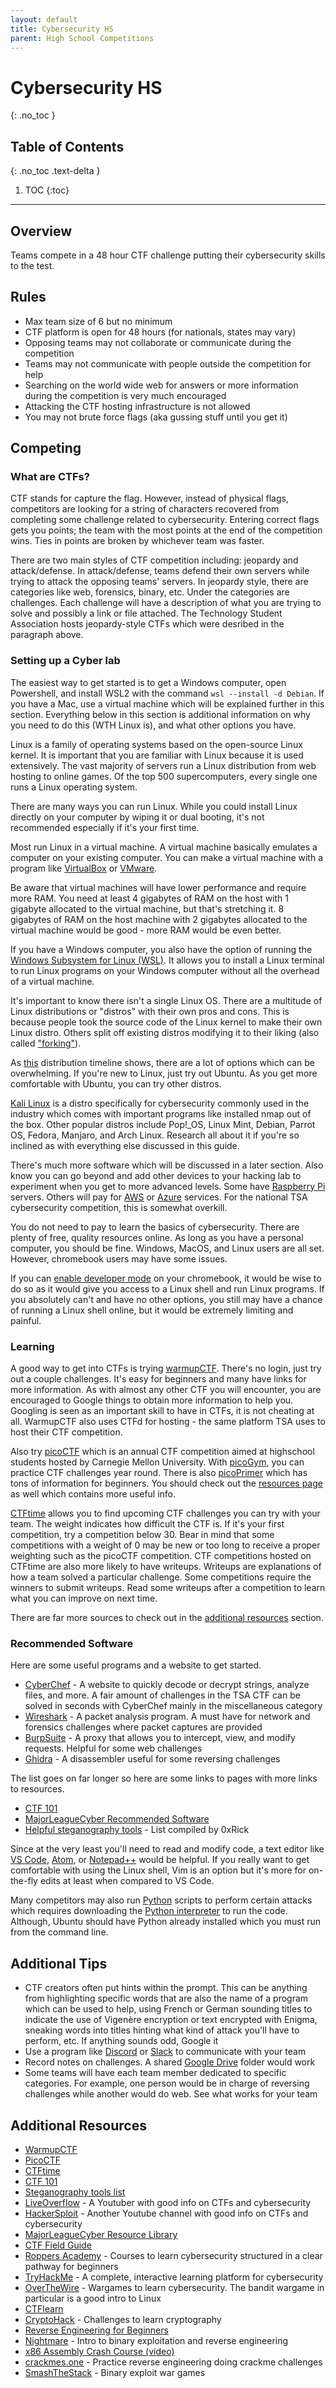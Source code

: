 ```yaml
---
layout: default
title: Cybersecurity HS
parent: High School Competitions
---
```


# Cybersecurity HS
{: .no_toc }

## Table of Contents
{: .no_toc .text-delta }

1. TOC
{:toc}

---

## Overview

Teams compete in a 48 hour CTF challenge putting their cybersecurity skills to the test.

## Rules

- Max team size of 6 but no minimum
- CTF platform is open for 48 hours (for nationals, states may vary)
- Opposing teams may not collaborate or communicate during the competition
- Teams may not communicate with people outside the competition for help
- Searching on the world wide web for answers or more information during the competition is very much encouraged
- Attacking the CTF hosting infrastructure is not allowed
- You may not brute force flags (aka gussing stuff until you get it)

## Competing

### What are CTFs?

CTF stands for capture the flag. However, instead of physical flags, competitors are looking for a string of characters recovered from completing some challenge related to cybersecurity. Entering correct flags gets you points; the team with the most points at the end of the competition wins. Ties in points are broken by whichever team was faster.

There are two main styles of CTF competition including: jeopardy and attack/defense. In attack/defense, teams defend their own servers while trying to attack the opposing teams' servers. In jeopardy style, there are categories like web, forensics, binary, etc. Under the categories are challenges. Each challenge will have a description of what you are trying to solve and possibly a link or file attached. The Technology Student Association hosts jeopardy-style CTFs which were desribed in the paragraph above.

### Setting up a Cyber lab

The easiest way to get started is to get a Windows computer, open Powershell, and install WSL2 with the command `wsl --install -d Debian`. If you have a Mac, use a virtual machine which will be explained further in this section. Everything below in this section is additional information on why you need to do this (WTH Linux is), and what other options you have.

Linux is a family of operating systems based on the open-source Linux kernel. It is important that you are familiar with Linux because it is used extensively. The vast majority of servers run a Linux distribution from web hosting to online games. Of the top 500 supercomputers, every single one runs a Linux operating system.

There are many ways you can run Linux. While you could install Linux directly on your computer by wiping it or dual booting, it's not recommended especially if it's your first time.

Most run Linux in a virtual machine. A virtual machine basically emulates a computer on your existing computer. You can make a virtual machine with a program like [VirtualBox](https://www.virtualbox.org/) or [VMware](https://www.vmware.com/).

Be aware that virtual machines will have lower performance and require more RAM. You need at least 4 gigabytes of RAM on the host with 1 gigabyte allocated to the virtual machine, but that's stretching it. 8 gigabytes of RAM on the host machine with 2 gigabytes allocated to the virtual machine would be good - more RAM would be even better.

If you have a Windows computer, you also have the option of running the [Windows Subsystem for Linux (WSL)](https://docs.microsoft.com/en-us/windows/wsl/). It allows you to install a Linux terminal to run Linux programs on your Windows computer without all the overhead of a virtual machine.

It's important to know there isn't a single Linux OS. There are a multitude of Linux distributions or "distros" with their own pros and cons. This is because people took the source code of the Linux kernel to make their own Linux distro. Others split off existing distros modifying it to their liking (also called ["forking"](https://en.wikipedia.org/wiki/Fork_(software_development))).

As [this](https://upload.wikimedia.org/wikipedia/commons/8/83/Linux_Distribution_Timeline_27_02_21.svg) distribution timeline shows, there are a lot of options which can be overwhelming. If you're new to Linux, just try out Ubuntu. As you get more comfortable with Ubuntu, you can try other distros.

[Kali Linux](https://www.kali.org/) is a distro specifically for cybersecurity commonly used in the industry which comes with important programs like installed nmap out of the box. Other popular distros include Pop!_OS, Linux Mint, Debian, Parrot OS, Fedora, Manjaro, and Arch Linux. Research all about it if you're so inclined as with everything else discussed in this guide.

There's much more software which will be discussed in a later section. Also know you can go beyond and add other devices to your hacking lab to experiment when you get to more advanced levels. Some have [Raspberry Pi](https://www.raspberrypi.org/) servers. Others will pay for [AWS](https://aws.amazon.com/) or [Azure](https://azure.microsoft.com/en-us/) services. For the national TSA cybersecurity competition, this is somewhat overkill.

You do not need to pay to learn the basics of cybersecurity. There are plenty of free, quality resources online. As long as you have a personal computer, you should be fine. Windows, MacOS, and Linux users are all set. However, chromebook users may have some issues.

If you can [enable developer mode](https://www.howtogeek.com/210817/how-to-enable-developer-mode-on-your-chromebook/) on your chromebook, it would be wise to do so as it would give you access to a Linux shell and run Linux programs. If you absolutely can't and have no other options, you still may have a chance of running a Linux shell online, but it would be extremely limiting and painful.

### Learning

A good way to get into CTFs is trying [warmupCTF](https://warmup.ctfd.io/). There's no login, just try out a couple challenges. It's easy for beginners and many have links for more information. As with almost any other CTF you will encounter, you are encouraged to Google things to obtain more information to help you. Googling is seen as an important skill to have in CTFs, it is not cheating at all. WarmupCTF also uses CTFd for hosting - the same platform TSA uses to host their CTF competition.

Also try [picoCTF](https://www.picoctf.org/) which is an annual CTF competition aimed at highschool students hosted by Carnegie Mellon University. With [picoGym](https://play.picoctf.org/practice), you can practice CTF challenges year round. There is also [picoPrimer](https://primer.picoctf.com/) which has tons of information for beginners. You should check out the [resources page](https://picoctf.org/resources) as well which contains more useful info.

[CTFtime](https://ctftime.org/) allows you to find upcoming CTF challenges you can try with your team. The weight indicates how difficult the CTF is. If it's your first competition, try a competition below 30. Bear in mind that some competitions with a weight of 0 may be new or too long to receive a proper weighting such as the picoCTF competition. CTF competitions hosted on CTFtime are also more likely to have writeups. Writeups are explanations of how a team solved a particular challenge. Some competitions require the winners to submit writeups. Read some writeups after a competition to learn what you can improve on next time.

There are far more sources to check out in the [additional resources](#additional-resources) section.

### Recommended Software

Here are some useful programs and a website to get started.

- [CyberChef](https://gchq.github.io/CyberChef/) - A website to quickly decode or decrypt strings, analyze files, and more. A fair amount of challenges in the TSA CTF can be solved in seconds with CyberChef mainly in the miscellaneous category
- [Wireshark](https://www.wireshark.org/) - A packet analysis program. A must have for network and forensics challenges where packet captures are provided
- [BurpSuite](https://portswigger.net/) - A proxy that allows you to intercept, view, and modify requests. Helpful for some web challenges
- [Ghidra](https://ghidra-sre.org/) - A disassembler useful for some reversing challenges

The list goes on far longer so here are some links to pages with more links to resources.

- [CTF 101](https://ctf101.org/)
- [MajorLeagueCyber Recommended Software](https://wiki.majorleaguecyber.org/topics/faq/tools/)
- [Helpful steganography tools](https://0xrick.github.io/lists/stego/) - List compiled by 0xRick

Since at the very least you'll need to read and modify code, a text editor like [VS Code](https://code.visualstudio.com/), [Atom](https://atom.io/), or [Notepad++](https://notepad-plus-plus.org/) would be helpful. If you really want to get comfortable with using the Linux shell, Vim is an option but it's more for on-the-fly edits at least when compared to VS Code.

Many competitors may also run [Python](https://www.python.org/) scripts to perform certain attacks which requires downloading the [Python interpreter](https://www.python.org/downloads/) to run the code. Although, Ubuntu should have Python already installed which you must run from the command line.

## Additional Tips

- CTF creators often put hints within the prompt. This can be anything from highlighting specific words that are also the name of a program which can be used to help, using French or German sounding titles to indicate the use of Vigenère encryption or text encrypted with Enigma, sneaking words into titles hinting what kind of attack you'll have to perform, etc. If anything sounds odd, Google it
- Use a program like [Discord](https://discord.com/) or [Slack](https://slack.com/) to communicate with your team
- Record notes on challenges. A shared [Google Drive](https://www.google.com/drive/) folder would work
- Some teams will have each team member dedicated to specific categories. For example, one person would be in charge of reversing challenges while another would do web. See what works for your team

## Additional Resources

- [WarmupCTF](https://warmup.ctfd.io/)
- [PicoCTF](https://picoctf.org/)
- [CTFtime](https://ctftime.org/)
- [CTF 101](https://ctf101.org/)
- [Steganography tools list](https://0xrick.github.io/lists/stego/)
- [LiveOverflow](https://liveoverflow.com/) - A Youtuber with good info on CTFs and cybersecurity
- [HackerSploit](https://www.youtube.com/channel/UC0ZTPkdxlAKf-V33tqXwi3Q) - Another Youtube channel with good info on CTFs and cybersecurity
- [MajorLeagueCyber Resource Library](https://wiki.majorleaguecyber.org/)
- [CTF Field Guide](https://ctf101.org/)
- [Roppers Academy](https://www.hoppersroppers.org/) - Courses to learn cybersecurity structured in a clear pathway for beginners
- [TryHackMe](https://tryhackme.com/) - A complete, interactive learning platform for cybersecurity
- [OverTheWire](https://overthewire.org/wargames/) - Wargames to learn cybersecurity. The bandit wargame in particular is a good intro to Linux
- [CTFlearn](https://ctflearn.com/)
- [CryptoHack](https://cryptohack.org/) - Challenges to learn cryptography
- [Reverse Engineering for Beginners](https://www.begin.re/)
- [Nightmare](https://guyinatuxedo.github.io/00-intro/index.html) - Intro to binary exploitation and reverse engineering
- [x86 Assembly Crash Course (video)](https://youtu.be/75gBFiFtAb8)
- [crackmes.one](https://crackmes.one/) - Practice reverse engineering doing crackme challenges
- [SmashTheStack](http://smashthestack.org/wargames.html) - Binary exploit war games
